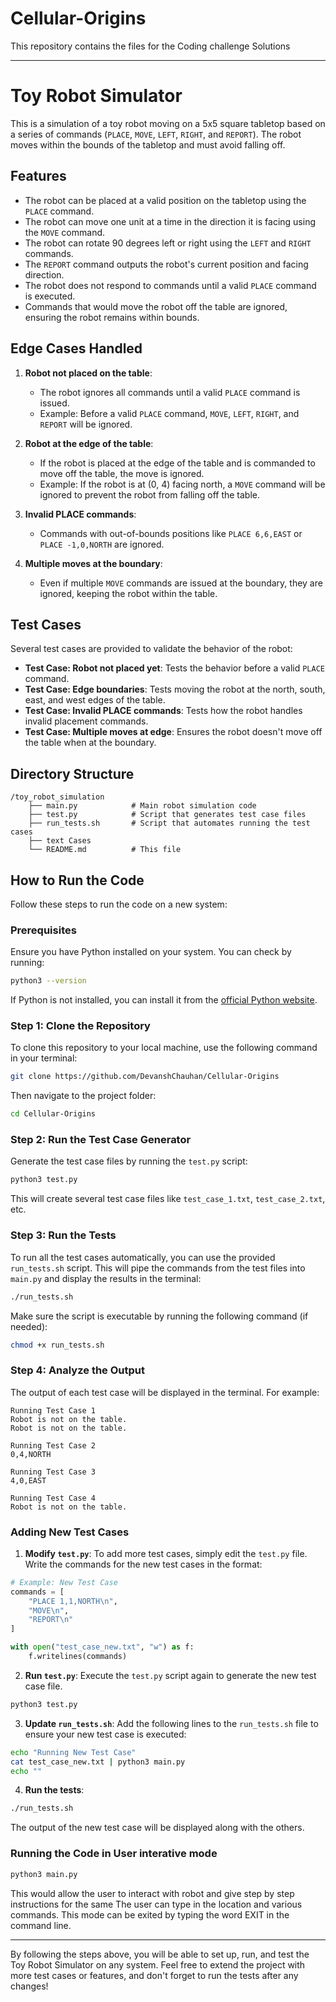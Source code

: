 # Cellular-Origins
This repository contains the files for the Coding challenge  Solutions

---

# Toy Robot Simulator

This is a simulation of a toy robot moving on a 5x5 square tabletop based on a series of commands (`PLACE`, `MOVE`, `LEFT`, `RIGHT`, and `REPORT`). The robot moves within the bounds of the tabletop and must avoid falling off.

## Features

- The robot can be placed at a valid position on the tabletop using the `PLACE` command.
- The robot can move one unit at a time in the direction it is facing using the `MOVE` command.
- The robot can rotate 90 degrees left or right using the `LEFT` and `RIGHT` commands.
- The `REPORT` command outputs the robot's current position and facing direction.
- The robot does not respond to commands until a valid `PLACE` command is executed.
- Commands that would move the robot off the table are ignored, ensuring the robot remains within bounds.

## Edge Cases Handled

1. **Robot not placed on the table**: 
   - The robot ignores all commands until a valid `PLACE` command is issued.
   - Example: Before a valid `PLACE` command, `MOVE`, `LEFT`, `RIGHT`, and `REPORT` will be ignored.
   
2. **Robot at the edge of the table**: 
   - If the robot is placed at the edge of the table and is commanded to move off the table, the move is ignored.
   - Example: If the robot is at (0, 4) facing north, a `MOVE` command will be ignored to prevent the robot from falling off the table.

3. **Invalid PLACE commands**: 
   - Commands with out-of-bounds positions like `PLACE 6,6,EAST` or `PLACE -1,0,NORTH` are ignored.

4. **Multiple moves at the boundary**: 
   - Even if multiple `MOVE` commands are issued at the boundary, they are ignored, keeping the robot within the table.

## Test Cases

Several test cases are provided to validate the behavior of the robot:

- **Test Case: Robot not placed yet**: Tests the behavior before a valid `PLACE` command.
- **Test Case: Edge boundaries**: Tests moving the robot at the north, south, east, and west edges of the table.
- **Test Case: Invalid PLACE commands**: Tests how the robot handles invalid placement commands.
- **Test Case: Multiple moves at edge**: Ensures the robot doesn't move off the table when at the boundary.

## Directory Structure

```
/toy_robot_simulation
    ├── main.py            # Main robot simulation code
    ├── test.py            # Script that generates test case files
    ├── run_tests.sh       # Script that automates running the test cases
    ├── text Cases 
    └── README.md          # This file
```

## How to Run the Code

Follow these steps to run the code on a new system:

### Prerequisites

Ensure you have Python installed on your system. You can check by running:

```bash
python3 --version
```

If Python is not installed, you can install it from the [official Python website](https://www.python.org/).

### Step 1: Clone the Repository

To clone this repository to your local machine, use the following command in your terminal:

```bash
git clone https://github.com/DevanshChauhan/Cellular-Origins
```

Then navigate to the project folder:

```bash
cd Cellular-Origins
```

### Step 2: Run the Test Case Generator

Generate the test case files by running the `test.py` script:

```bash
python3 test.py
```

This will create several test case files like `test_case_1.txt`, `test_case_2.txt`, etc.

### Step 3: Run the Tests

To run all the test cases automatically, you can use the provided `run_tests.sh` script. This will pipe the commands from the test files into `main.py` and display the results in the terminal:

```bash
./run_tests.sh
```

Make sure the script is executable by running the following command (if needed):

```bash
chmod +x run_tests.sh
```

### Step 4: Analyze the Output

The output of each test case will be displayed in the terminal. For example:

```
Running Test Case 1
Robot is not on the table.
Robot is not on the table.

Running Test Case 2
0,4,NORTH

Running Test Case 3
4,0,EAST

Running Test Case 4
Robot is not on the table.
```

### Adding New Test Cases

1. **Modify `test.py`**: To add more test cases, simply edit the `test.py` file. Write the commands for the new test cases in the format:

```python
# Example: New Test Case
commands = [
    "PLACE 1,1,NORTH\n",
    "MOVE\n",
    "REPORT\n"
]

with open("test_case_new.txt", "w") as f:
    f.writelines(commands)
```

2. **Run `test.py`**: Execute the `test.py` script again to generate the new test case file.

```bash
python3 test.py
```

3. **Update `run_tests.sh`**: Add the following lines to the `run_tests.sh` file to ensure your new test case is executed:

```bash
echo "Running New Test Case"
cat test_case_new.txt | python3 main.py
echo ""
```

4. **Run the tests**:

```bash
./run_tests.sh
```

The output of the new test case will be displayed along with the others.
### Running the Code in User interative mode
```bash
python3 main.py
```
This would allow the user to interact with robot and give step by step instructions for the same
The user can type in the location and various commands.
This mode can be exited by typing the word  EXIT in the command line.


---

By following the steps above, you will be able to set up, run, and test the Toy Robot Simulator on any system. Feel free to extend the project with more test cases or features, and don't forget to run the tests after any changes!
